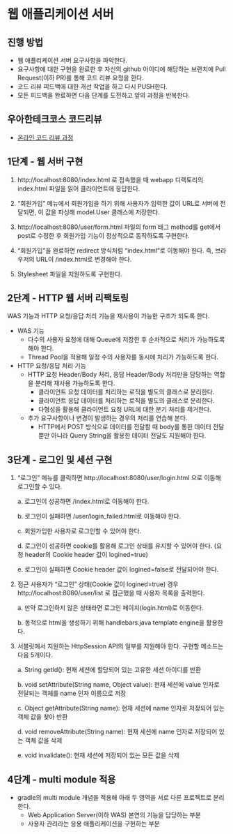 # 웹 애플리케이션 서버
## 진행 방법
* 웹 애플리케이션 서버 요구사항을 파악한다.
* 요구사항에 대한 구현을 완료한 후 자신의 github 아이디에 해당하는 브랜치에 Pull Request(이하 PR)를 통해 코드 리뷰 요청을 한다.
* 코드 리뷰 피드백에 대한 개선 작업을 하고 다시 PUSH한다.
* 모든 피드백을 완료하면 다음 단계를 도전하고 앞의 과정을 반복한다.

## 우아한테크코스 코드리뷰
* [온라인 코드 리뷰 과정](https://github.com/woowacourse/woowacourse-docs/blob/master/maincourse/README.md)



## 1단계 - 웹 서버 구현

1. http://localhost:8080/index.html 로 접속했을 때 webapp 디렉토리의 index.html 파일을 읽어 클라이언트에 응답한다.

2. “회원가입” 메뉴에서 회원가입을 하기 위해 사용자가 입력한 값이 URL로 서버에 전달되면, 이 값을 파싱해 model.User 클래스에 저장한다.

3. http://localhost:8080/user/form.html 파일의 form 태그 method를 get에서 post로 수정한 후 회원가입 기능이 정상적으로 동작하도록 구현한다.

4. “회원가입”을 완료하면 redirect 방식처럼 “index.html”로 이동해야 한다. 즉, 브라우저의 URL이 /index.html로 변경해야 한다.

5. Stylesheet 파일을 지원하도록 구현한다.

## 2단계 - HTTP 웹 서버 리팩토링

WAS 기능과 HTTP 요청/응답 처리 기능을 재사용이 가능한 구조가 되도록 한다.

- WAS 기능
  - 다수의 사용자 요청에 대해 Queue에 저장한 후 순차적으로 처리가 가능하도록 해야 한다.
  - Thread Pool을 적용해 일정 수의 사용자를 동시에 처리가 가능하도록 한다.
- HTTP 요청/응답 처리 기능
  - HTTP 요청 Header/Body 처리, 응답 Header/Body 처리만을 담당하는 역할을 분리해 재사용 가능하도록 한다.
    - 클라이언트 요청 데이터를 처리하는 로직을 별도의 클래스로 분리한다.
    - 클라이언트 응답 데이터를 처리하는 로직을 별도의 클래스로 분리한다.
    - 다형성을 활용해 클라이언트 요청 URL에 대한 분기 처리를 제거한다.
  - 추가 요구사항이나 변경이 발생하는 경우의 처리를 연습해 본다.
    - HTTP에서 POST 방식으로 데이터를 전달할 때 body를 통한 데이터 전달뿐만 아니라 Query String을 활용한 데이터 전달도 지원해야 한다.

## 3단계 - 로그인 및 세션 구현

1. “로그인” 메뉴를 클릭하면 http://localhost:8080/user/login.html 으로 이동해 로그인할 수 있다.

   a.  로그인이 성공하면 /index.html로 이동해야 한다.

   b.  로그인이 실패하면 /user/login_failed.html로 이동해야 한다.

   c.  회원가입한 사용자로 로그인할 수 있어야 한다.

   d.  로그인이 성공하면 cookie를 활용해 로그인 상태를 유지할 수 있어야 한다. (요청 header의 Cookie header 값이 logined=true)

   e.  로그인이 실패하면 Cookie header 값이 logined=false로 전달되어야 한다.

2. 접근 사용자가 “로그인” 상태(Cookie 값이 logined=true) 경우 http://localhost:8080/user/list 로 접근했을 때 사용자 목록을 출력한다.

   a.  만약 로그인하지 않은 상태라면 로그인 페이지(login.html)로 이동한다.

   b.  동적으로 html을 생성하기 위해 handlebars.java template engine을 활용한다.

3. 서블릿에서 지원하는 HttpSession API의 일부를 지원해야 한다. 구현할 메소드는 다음 5개이다.

   a.  String getId(): 현재 세션에 할당되어 있는 고유한 세션 아이디를 반환

   b.  void setAttribute(String name, Object value): 현재 세션에 value 인자로 전달되는 객체를 name 인자 이름으로 저장

   c.  Object getAttribute(String name): 현재 세션에 name 인자로 저장되어 있는 객체 값을 찾아 반환

   d.  void removeAttribute(String name): 현재 세션에 name 인자로 저장되어 있는 객체 값을 삭제

   e.  void invalidate(): 현재 세션에 저장되어 있는 모든 값을 삭제

## 4단계 - multi module 적용

- gradle의 multi module 개념을 적용해 아래 두 영역을 서로 다른 프로젝트로 분리한다.
  - Web Application Server(이하 WAS) 본연의 기능을 담당하는 부분
  - 사용자 관리라는 응용 애플리케이션을 구현하는 부분